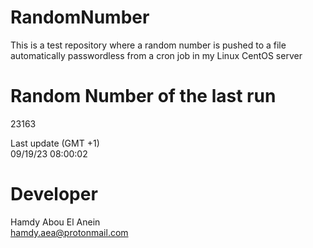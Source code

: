 # RandomNumber    
This is a test repository where a random number is pushed to a file automatically passwordless from a cron job in my Linux CentOS server    
# Random Number of the last run   
23163
      
Last update (GMT +1)    
09/19/23 08:00:02
# Developer    
Hamdy Abou El Anein   
hamdy.aea@protonmail.com
